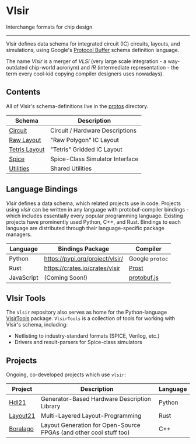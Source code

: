 # Vlsir

Interchange formats for chip design.

---

Vlsir defines data schema for integrated circuit (IC) circuits, layouts, and simulations,
using Google's [Protocol Buffer](https://developers.google.com/protocol-buffers/) schema definition language.

The name _Vlsir_ is a merger of _VLSI_ (very large scale integration - a way-outdated chip-world acronym)
and _IR_ (intermediate representation - the term every cool-kid copying compiler designers uses nowadays).

## Contents

All of Vlsir's schema-definitions live in the [protos](./protos) directory.

| Schema                                 | Description                     |
| -------------------------------------- | ------------------------------- |
| [Circuit](./protos/circuit.proto)      | Circuit / Hardware Descriptions |
| [Raw Layout](./protos/raw.proto)       | "Raw Polygon" IC Layout         |
| [Tetris Layout](./protos/tetris.proto) | "Tetris" Gridded IC Layout      |
| [Spice](./protos/spice.proto)          | Spice-Class Simulator Interface |
| [Utilities](./protos/utils.proto)      | Shared Utilities                |

## Language Bindings

_Vlsir_ defines a data schema, which related projects use in code.
Projects using _vlsir_ can be written in any language with protobuf-compiler bindings - 
which includes essentially every popular programming language. 
Existing projects have prominently used Python, C++, and Rust.
Bindings to each language are distributed through their language-specific package managers. 

| Language | Bindings Package | Compiler | 
| -------- | ---------------- | -------- | 
| Python   | https://pypi.org/project/vlsir/ | Google `protoc` |
| Rust     | https://crates.io/crates/vlsir  | [Prost](https://github.com/tokio-rs/prost) |
| JavaScript | (Coming Soon!) | [protobuf.js](https://github.com/protobufjs/protobuf.js/) | 

## Vlsir Tools 

The `Vlsir` repository also serves as home for the Python-language [VlsirTools](https://pypi.org/project/vlsirtools/) package. 
`VlsirTools` is a collection of tools for working with Vlsir's schema, including: 

* Netlisting to industry-standard formats (SPICE, Verilog, etc.)
* Drivers and result-parsers for Spice-class simulators
## Projects

Ongoing, co-developed projects which use `vlsir`: 

| Project  | Description | Language |
| -------- | ----------- | -------- |
| [Hdl21](https://github.com/dan-fritchman/Hdl21)        | Generator-Based Hardware Description Library | Python |
| [Layout21](https://github.com/dan-fritchman/Layout21)  | Multi-Layered Layout-Programming | Rust |
| [Boralago](https://github.com/growly/boralago)         | Layout Generation for Open-Source FPGAs (and other cool stuff too) | C++ |
